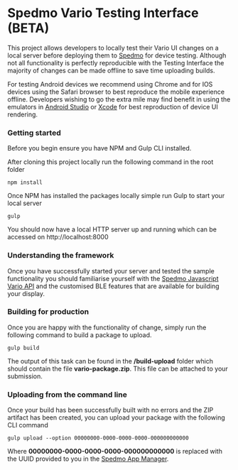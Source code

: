 # Spedmo Vario Testing Interface (BETA)
This project allows developers to locally test their Vario UI changes on a local server before deploying them to [Spedmo](https://www.spedmo.com) for device testing. Although not all
functionality is perfectly reproducible with the Testing Interface the majority of changes can be made offline to save time uploading builds.

For testing Android devices we recommend using Chrome and for IOS devices using the Safari browser to best reproduce the mobile experience offline. Developers wishing to go the extra mile may find benefit in using the emulators in [Android Studio](https://developer.android.com/studio) or [Xcode](https://developer.apple.com/xcode/) for best reproduction of device UI rendering.

### Getting started
Before you begin ensure you have NPM and Gulp CLI installed.

After cloning this project locally run the following command in the root folder
```
npm install
```

Once NPM has installed the packages locally simple run Gulp to start your local server
```
gulp
```

You should now have a local HTTP server up and running which can be accessed on http://localhost:8000

### Understanding the framework

Once you have successfully started your server and tested the sample functionality you should familiarise yourself with the [Spedmo Javascript Vario API](https://www.spedmo.com/content/varioAPI.pg) and the customised BLE features that are available for building your display.

### Building for production

Once you are happy with the functionality of change, simply run the following command to build a package to upload.
```
gulp build
```

The output of this task can be found in the **/build-upload** folder which should contain the file **vario-package.zip**. This file can be attached to your submission.

### Uploading from the command line

Once your build has been successfully built with no errors and the ZIP artifact has been created, you can upload your package with the following CLI command

```
gulp upload --option 00000000-0000-0000-0000-000000000000
```

Where **00000000-0000-0000-0000-000000000000** is replaced with the UUID provided to you in the [Spedmo App Manager](https://www.spedmo.com/appManage.pg).
